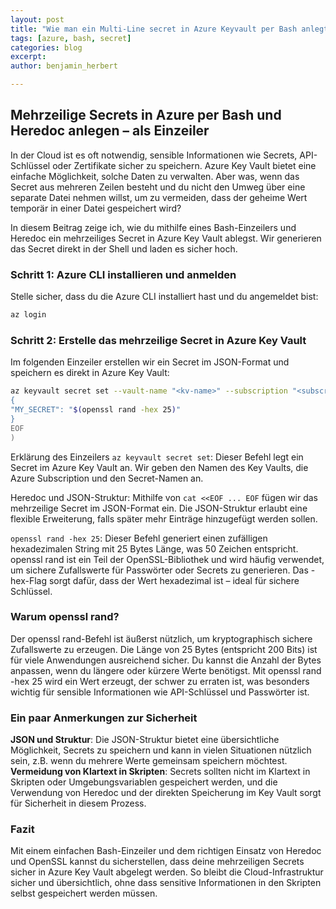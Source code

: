```yaml
---
layout: post
title: "Wie man ein Multi-Line secret in Azure Keyvault per Bash anlegt"
tags: [azure, bash, secret]
categories: blog
excerpt:
author: benjamin_herbert

---
```


## Mehrzeilige Secrets in Azure per Bash und Heredoc anlegen – als Einzeiler
In der Cloud ist es oft notwendig, sensible Informationen wie Secrets, API-Schlüssel oder Zertifikate sicher zu speichern. Azure Key Vault bietet eine einfache Möglichkeit, solche Daten zu verwalten. Aber was, wenn das Secret aus mehreren Zeilen besteht und du nicht den Umweg über eine separate Datei nehmen willst, um zu vermeiden, dass der geheime Wert temporär in einer Datei gespeichert wird?

In diesem Beitrag zeige ich, wie du mithilfe eines Bash-Einzeilers und Heredoc ein mehrzeiliges Secret in Azure Key Vault ablegst. Wir generieren das Secret direkt in der Shell und laden es sicher hoch.

### Schritt 1: Azure CLI installieren und anmelden
Stelle sicher, dass du die Azure CLI installiert hast und du angemeldet bist:

```bash
az login
```

### Schritt 2: Erstelle das mehrzeilige Secret in Azure Key Vault
Im folgenden Einzeiler erstellen wir ein Secret im JSON-Format und speichern es direkt in Azure Key Vault:

```bash
az keyvault secret set --vault-name "<kv-name>" --subscription "<subscription>" --name "<secret-name>" --file <(cat <<EOF
{
"MY_SECRET": "$(openssl rand -hex 25)"
}
EOF
)
```

Erklärung des Einzeilers
`az keyvault secret set`: Dieser Befehl legt ein Secret im Azure Key Vault an. Wir geben den Namen des Key Vaults, 
die Azure Subscription und den Secret-Namen an.

Heredoc und JSON-Struktur: Mithilfe von `cat <<EOF ... EOF` fügen wir das mehrzeilige Secret im JSON-Format ein. Die JSON-Struktur erlaubt eine flexible Erweiterung, falls später mehr Einträge hinzugefügt werden sollen.

`openssl rand -hex 25`: Dieser Befehl generiert einen zufälligen hexadezimalen String mit 25 Bytes Länge, was 50 Zeichen entspricht. openssl rand ist ein Teil der OpenSSL-Bibliothek und wird häufig verwendet, um sichere Zufallswerte für Passwörter oder Secrets zu generieren. Das -hex-Flag sorgt dafür, dass der Wert hexadezimal ist – ideal für sichere Schlüssel.

### Warum openssl rand?
Der openssl rand-Befehl ist äußerst nützlich, um kryptographisch sichere Zufallswerte zu erzeugen. Die Länge von 25 Bytes (entspricht 200 Bits) ist für viele Anwendungen ausreichend sicher. Du kannst die Anzahl der Bytes anpassen, wenn du längere oder kürzere Werte benötigst. Mit openssl rand -hex 25 wird ein Wert erzeugt, der schwer zu erraten ist, was besonders wichtig für sensible Informationen wie API-Schlüssel und Passwörter ist.

### Ein paar Anmerkungen zur Sicherheit
**JSON und Struktur**: Die JSON-Struktur bietet eine übersichtliche Möglichkeit, Secrets zu speichern und kann in vielen Situationen nützlich sein, z.B. wenn du mehrere Werte gemeinsam speichern möchtest.
**Vermeidung von Klartext in Skripten**: Secrets sollten nicht im Klartext in Skripten oder Umgebungsvariablen gespeichert werden, und die Verwendung von Heredoc und der direkten Speicherung im Key Vault sorgt für Sicherheit in diesem Prozess.

### Fazit
Mit einem einfachen Bash-Einzeiler und dem richtigen Einsatz von Heredoc und OpenSSL kannst du sicherstellen, dass deine mehrzeiligen Secrets sicher in Azure Key Vault abgelegt werden. So bleibt die Cloud-Infrastruktur sicher und übersichtlich, ohne dass sensitive Informationen in den Skripten selbst gespeichert werden müssen.
